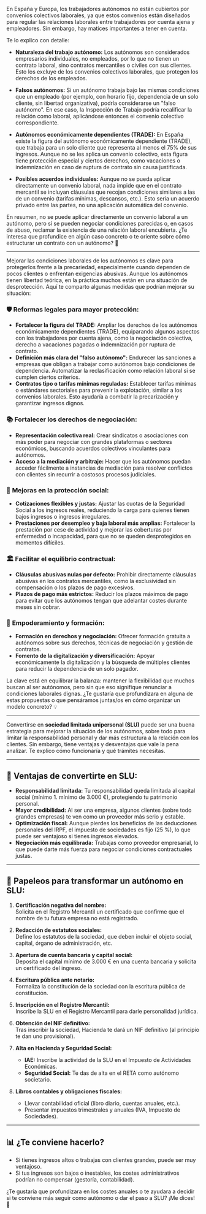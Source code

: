 En España y Europa, los trabajadores autónomos no están cubiertos por convenios colectivos laborales, ya que estos convenios están diseñados para regular las relaciones laborales entre trabajadores por cuenta ajena y empleadores. Sin embargo, hay matices importantes a tener en cuenta.  

Te lo explico con detalle:  

- **Naturaleza del trabajo autónomo:** Los autónomos son considerados empresarios individuales, no empleados, por lo que no tienen un contrato laboral, sino contratos mercantiles o civiles con sus clientes. Esto los excluye de los convenios colectivos laborales, que protegen los derechos de los empleados.  

- **Falsos autónomos:** Si un autónomo trabaja bajo las mismas condiciones que un empleado (por ejemplo, con horario fijo, dependencia de un solo cliente, sin libertad organizativa), podría considerarse un "falso autónomo". En ese caso, la Inspección de Trabajo podría recalificar la relación como laboral, aplicándose entonces el convenio colectivo correspondiente.  

- **Autónomos económicamente dependientes (TRADE):** En España existe la figura del autónomo económicamente dependiente (TRADE), que trabaja para un solo cliente que representa al menos el 75% de sus ingresos. Aunque no se les aplica un convenio colectivo, esta figura tiene protección especial y ciertos derechos, como vacaciones o indemnización en caso de ruptura de contrato sin causa justificada.  

- **Posibles acuerdos individuales:** Aunque no se pueda aplicar directamente un convenio laboral, nada impide que en el contrato mercantil se incluyan cláusulas que recojan condiciones similares a las de un convenio (tarifas mínimas, descansos, etc.). Esto sería un acuerdo privado entre las partes, no una aplicación automática del convenio.  

En resumen, no se puede aplicar directamente un convenio laboral a un autónomo, pero sí se pueden negociar condiciones parecidas o, en casos de abuso, reclamar la existencia de una relación laboral encubierta. ¿Te interesa que profundice en algún caso concreto o te oriente sobre cómo estructurar un contrato con un autónomo? 🚀  

----

Mejorar las condiciones laborales de los autónomos es clave para protegerlos frente a la precariedad, especialmente cuando dependen de pocos clientes o enfrentan exigencias abusivas. Aunque los autónomos tienen libertad teórica, en la práctica muchos están en una situación de desprotección. Aquí te comparto algunas medidas que podrían mejorar su situación:  

### 🛡 **Reformas legales para mayor protección:**  
- **Fortalecer la figura del TRADE:** Ampliar los derechos de los autónomos económicamente dependientes (TRADE), equiparando algunos aspectos con los trabajadores por cuenta ajena, como la negociación colectiva, derecho a vacaciones pagadas o indemnización por ruptura de contrato.  
- **Definición más clara del "falso autónomo":** Endurecer las sanciones a empresas que obligan a trabajar como autónomos bajo condiciones de dependencia. Automatizar la reclasificación como relación laboral si se cumplen ciertos criterios.  
- **Contratos tipo o tarifas mínimas reguladas:** Establecer tarifas mínimas o estándares sectoriales para prevenir la explotación, similar a los convenios laborales. Esto ayudaría a combatir la precarización y garantizar ingresos dignos.  

### 📚 **Fortalecer los derechos de negociación:**  
- **Representación colectiva real:** Crear sindicatos o asociaciones con más poder para negociar con grandes plataformas o sectores económicos, buscando acuerdos colectivos vinculantes para autónomos.  
- **Acceso a la mediación y arbitraje:** Hacer que los autónomos puedan acceder fácilmente a instancias de mediación para resolver conflictos con clientes sin recurrir a costosos procesos judiciales.  

### 💸 **Mejoras en la protección social:**  
- **Cotizaciones flexibles y justas:** Ajustar las cuotas de la Seguridad Social a los ingresos reales, reduciendo la carga para quienes tienen bajos ingresos o ingresos irregulares.  
- **Prestaciones por desempleo y baja laboral más amplias:** Fortalecer la prestación por cese de actividad y mejorar las coberturas por enfermedad o incapacidad, para que no se queden desprotegidos en momentos difíciles.  

### 🏛 **Facilitar el equilibrio contractual:**  
- **Cláusulas abusivas nulas por defecto:** Prohibir directamente cláusulas abusivas en los contratos mercantiles, como la exclusividad sin compensación o los plazos de pago excesivos.  
- **Plazos de pago más estrictos:** Reducir los plazos máximos de pago para evitar que los autónomos tengan que adelantar costes durante meses sin cobrar.  

### 🚀 **Empoderamiento y formación:**  
- **Formación en derechos y negociación:** Ofrecer formación gratuita a autónomos sobre sus derechos, técnicas de negociación y gestión de contratos.  
- **Fomento de la digitalización y diversificación:** Apoyar económicamente la digitalización y la búsqueda de múltiples clientes para reducir la dependencia de un solo pagador.  

La clave está en equilibrar la balanza: mantener la flexibilidad que muchos buscan al ser autónomos, pero sin que eso signifique renunciar a condiciones laborales dignas. ¿Te gustaría que profundizara en alguna de estas propuestas o que pensáramos juntas/os en cómo organizar un modelo concreto? 💡  

----

Convertirse en **sociedad limitada unipersonal (SLU)** puede ser una buena estrategia para mejorar la situación de los autónomos, sobre todo para limitar la responsabilidad personal y dar más estructura a la relación con los clientes. Sin embargo, tiene ventajas y desventajas que vale la pena analizar. Te explico cómo funcionaría y qué trámites necesitas.  

---

## 🔧 **Ventajas de convertirte en SLU:**  
- **Responsabilidad limitada:** Tu responsabilidad queda limitada al capital social (mínimo 1. mínimo de 3.000 €), protegiendo tu patrimonio personal.  
- **Mayor credibilidad:** Al ser una empresa, algunos clientes (sobre todo grandes empresas) te ven como un proveedor más serio y estable.  
- **Optimización fiscal:** Aunque pierdes los beneficios de las deducciones personales del IRPF, el impuesto de sociedades es fijo (25 %), lo que puede ser ventajoso si tienes ingresos elevados.  
- **Negociación más equilibrada:** Trabajas como proveedor empresarial, lo que puede darte más fuerza para negociar condiciones contractuales justas.  

---

## 📂 **Papeleos para transformar un autónomo en SLU:**  

1. **Certificación negativa del nombre:**  
   Solicita en el Registro Mercantil un certificado que confirme que el nombre de tu futura empresa no está registrado.  

2. **Redacción de estatutos sociales:**  
   Define los estatutos de la sociedad, que deben incluir el objeto social, capital, órgano de administración, etc.  

3. **Apertura de cuenta bancaria y capital social:**  
   Deposita el capital mínimo de 3.000 € en una cuenta bancaria y solicita un certificado del ingreso.  

4. **Escritura pública ante notario:**  
   Formaliza la constitución de la sociedad con la escritura pública de constitución.  

5. **Inscripción en el Registro Mercantil:**  
   Inscribe la SLU en el Registro Mercantil para darle personalidad jurídica.  

6. **Obtención del NIF definitivo:**  
   Tras inscribir la sociedad, Hacienda te dará un NIF definitivo (al principio te dan uno provisional).  

7. **Alta en Hacienda y Seguridad Social:**  
   - **IAE:** Inscribe la actividad de la SLU en el Impuesto de Actividades Económicas.  
   - **Seguridad Social:** Te das de alta en el RETA como autónomo societario.  

8. **Libros contables y obligaciones fiscales:**  
   - Llevar contabilidad oficial (libro diario, cuentas anuales, etc.).  
   - Presentar impuestos trimestrales y anuales (IVA, Impuesto de Sociedades).  

---

## 📊 **¿Te conviene hacerlo?**  
- Si tienes ingresos altos o trabajas con clientes grandes, puede ser muy ventajoso.  
- Si tus ingresos son bajos o inestables, los costes administrativos podrían no compensar (gestoría, contabilidad).  

¿Te gustaría que profundizara en los costes anuales o te ayudara a decidir si te conviene más seguir como autónomo o dar el paso a SLU? ¡Me dices! 🚀  

